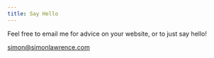 ```yaml
---
title: Say Hello
---
```

Feel free to email me for advice on your website, or to just say hello!

[simon@simonlawrence.com](mailto:simon@simonlawrence.com)
